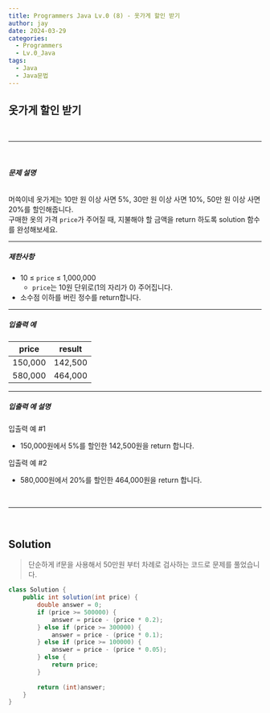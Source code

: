 ```yaml
---
title: Programmers Java Lv.0 (8) - 옷가게 할인 받기
author: jay
date: 2024-03-29
categories:
  - Programmers
  - Lv.0_Java
tags:
  - Java
  - Java문법
---
```

## **옷가게 할인 받기**

<br />

---

<br/>

###### **문제 설명**

머쓱이네 옷가게는 10만 원 이상 사면 5%, 30만 원 이상 사면 10%, 50만 원 이상 사면 20%를 할인해줍니다.  
구매한 옷의 가격 `price`가 주어질 때, 지불해야 할 금액을 return 하도록 solution 함수를 완성해보세요.

---

##### **제한사항**

- 10 ≤ `price` ≤ 1,000,000
    - `price`는 10원 단위로(1의 자리가 0) 주어집니다.
- 소수점 이하를 버린 정수를 return합니다.

---

##### **입출력 예**

|price|result|
|---|---|
|150,000|142,500|
|580,000|464,000|

---

##### **입출력 예 설명**

입출력 예 #1

- 150,000원에서 5%를 할인한 142,500원을 return 합니다.

입출력 예 #2

- 580,000원에서 20%를 할인한 464,000원을 return 합니다.



<br />

---

<br/>


## **Solution** 

> 단순하게 if문을 사용해서 50만원 부터 차례로 검사하는 코드로 문제를 풀었습니다.

```java
class Solution {
    public int solution(int price) {
        double answer = 0;
        if (price >= 500000) {
            answer = price - (price * 0.2);
        } else if (price >= 300000) {
            answer = price - (price * 0.1);
        } else if (price >= 100000) {
            answer = price - (price * 0.05);
        } else {
            return price;
        }        
        
        return (int)answer;
    }
}
```